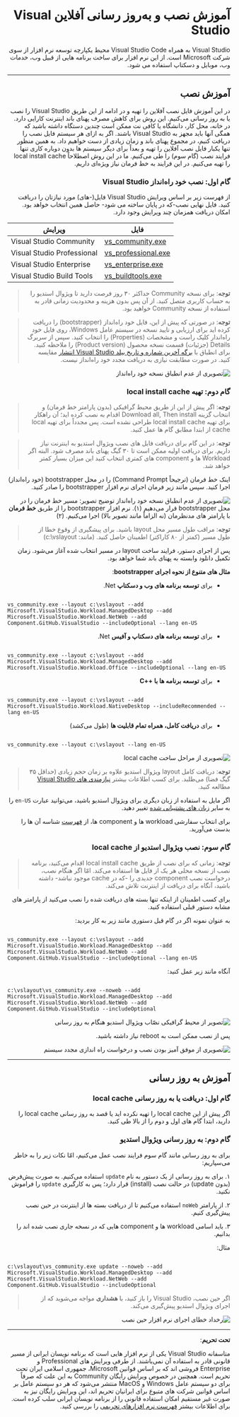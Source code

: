 <div dir="rtl">

# آموزش نصب و به‌روز رسانی آفلاین Visual Studio


Visual Studio به همراه Visual Studio Code  محیط یکپارچه توسعه نرم افزار از سوی شرکت Microsoft است. از این نرم افزار برای ساخت برنامه هایی از قبیل وب، خدمات وب، موبایل و دسکتاپ استفاده می شود.

<hr/>

## آموزش نصب

در این آموزش فایل نصب آفلاین را تهیه و در ادامه از این طریق Visual Studio را نصب یا به روز رسانی می‌کنیم. این روش برای کاهش مصرف پهنای باند اینترنت کارایی دارد. در خانه، محل کار، دانشگاه یا کافی نت ممکن است چندین دستگاه داشته باشید که همگی آنها باید مجهز به Visual Studio باشند. اگر به ازای هر سیستم فایل نصب را دریافت کنیم، در مجموع پهنای باند و زمان زیادی از دست خواهیم داد. به همین منظور تنها یکبار فایل نصب آفلاین را تهیه و بعداً برای دیگر سیستم ها بدون دوباره کاری تنها فرایند نصب (گام سوم) را طی می‌کنیم. ما در این روش اصطلاحاً local install cache را تهیه می‌کنیم. در این فرایند به خط فرمان نیاز ویژه‌ای داریم.


### گام اول: نصب خود راه‌انداز Visual Studio


از فهرست زیر بر اساس ویرایش Visual Studio فایل(-های) مورد نیازتان را دریافت کنید. فایل نهایی نصب-که در پایان ساخته می شود- حاصل همین انتخاب خواهد بود. امکان دریافت همزمان چند ویرایش وجود دارد.

<div dir="ltr">

| ویرایش | فایل |
|--|--|
| Visual Studio Community | [vs_community.exe](https://visualstudio.microsoft.com/thank-you-downloading-visual-studio/?sku=community&rel=16&utm_medium=microsoft&utm_source=docs.microsoft.com&utm_campaign=offline+install&utm_content=download+vs2019) |
| Visual Studio Professional | [vs_professional.exe](https://visualstudio.microsoft.com/thank-you-downloading-visual-studio/?sku=professional&rel=16&utm_medium=microsoft&utm_source=docs.microsoft.com&utm_campaign=offline+install&utm_content=download+vs2019) |
| Visual Studio Enterprise | [vs_enterprise.exe](https://visualstudio.microsoft.com/thank-you-downloading-visual-studio/?sku=enterprise&rel=16&utm_medium=microsoft&utm_source=docs.microsoft.com&utm_campaign=offline+install&utm_content=download+vs2019) |
| Visual Studio Build Tools | [vs_buildtools.exe](https://visualstudio.microsoft.com/thank-you-downloading-visual-studio/?sku=buildtools&rel=16&utm_medium=microsoft&utm_source=docs.microsoft.com&utm_campaign=offline+install&utm_content=download+vs2019) |

</div>

> **توجه**:
برای نسخه Community حداکثر ۳۰ روز فرصت دارید تا ویژوال استدیو را به حساب کاربری متصل کنید. از آن پس بدون هزینه و محدودیت زمانی قادر به استفاده از نسخه Community خواهید بود.

> **توجه**:
در صورتی که پیش از این، فایل خود راه‌انداز (bootstrapper) را دریافت کرده اید برای ارزیابی و تایید نسخه در سیستم عامل Windows، روی فایل خود راه‌اندار کلیک راست و مشخصات (Properties) را انتخاب کنید. سپس از سربرگ Details (جزئیات) قسمت نسخه محصول (Product version) را ملاحظه کنید. برای انطباق با [برگه آخرین شماره و تاریخ بیلد Visual Studio انتشار](https://docs.microsoft.com/en-us/visualstudio/install/visual-studio-build-numbers-and-release-dates?view=vs-2019) مقایسه کنید. در صورت مطابقت نیازی به دریافت مجدد خود راه‌انداز نیست.

![تصویری از عدم انطباق نسخه خود راه‌انداز](assets/visualstudio-installation/bootstrapper-version-match.png "نحوه مطابقت نسخه خود راه‌انداز")


### گام دوم: تهیه local install cache

>**توجه**: اگر پیش از این از طریق محیط گرافیکی (بدون پارامتر خط فرمان) و انتخاب گزینه Download all, Then install اقدام به نصب کرده اید؛ آن راهکار برای تهیه local install cache طراحی نشده است. پس مجدداً برای تهیه local cache از ابتدا مطابق گام ها عمل کنید.

>**توجه**:
در این گام برای دریافت فایل های نصب ویژوال استدیو به اینترنت نیاز داریم. برای دریافت اولیه ممکن است تا ۳۰ گیگ پهنای باند مصرف شود. البته اگر Workload ها و component های کمتری انتخاب کنید این میزان بسیار کمتر خواهد شد.


اینک خط فرمان (ترجیحاً Command Prompt) را در محل bootstrapper (خود راه‌انداز) 
اجرا کنید. سپس مانند زیر فرمان اجرای نرم افزار bootstrapper را صادر کنید.

![تصویری از عدم انطباق نسخه خود راه‌انداز](assets/visualstudio-installation/run-bootstrapper.png "نحوه مطابقت نسخه خود راه‌انداز")
توضیح تصویر:
مسیر خط فرمان را در محل bootstrapper قرار می‌دهیم (۱). نرم افزار bootstrapper را از طریق **خط فرمان** با پارامتر های مدنظرمان (نه الزاماً مانند تصویر بالا) اجرا می‌کنیم. (۲)

>**توجه**:
مراقب طول مسیر محل layout باشید. برای پیشگیری از وقوع خطا از طول مسیر (کمتر از ۸۰ کاراکتر) اطمینان حاصل کنید. (مانند: c:\vslayout)

پس از اجرای دستور، فرایند ساخت layout در مسیر انتخاب شده آغاز می‌شود. زمان تکمیل دانلود وابسته به پهنای باند شما خواهد بود.


**مثال های متنوع از نحوه اجرای bootstrapper**:

* برای **توسعه برنامه های وب و دسکتاپ** Net.
<pre dir="ltr"><code>
vs_community.exe --layout c:\vslayout --add Microsoft.VisualStudio.Workload.ManagedDesktop --add Microsoft.VisualStudio.Workload.NetWeb --add Component.GitHub.VisualStudio --includeOptional --lang en-US
</code></pre>

* برای **توسعه برنامه های دسکتاپ و آفیس** Net.
<pre dir="ltr"><code>
vs_community.exe --layout c:\vslayout --add Microsoft.VisualStudio.Workload.ManagedDesktop --add Microsoft.VisualStudio.Workload.Office --includeOptional --lang en-US
</code dir="ltr"></pre>

* برای **توسعه برنامه ها با ++C**
<pre dir="ltr"><code>
vs_community.exe --layout c:\vslayout --add Microsoft.VisualStudio.Workload.NativeDesktop --includeRecommended --lang en-US
</code></pre>

* برای **دریافت کامل، همراه تمام قابلیت ها** (طول می‌کشد)
<pre dir="ltr"><code>
vs_community.exe --layout c:\vslayout --lang en-US
</code></pre>

![تصویری از مراحل ساخت local cache](assets/visualstudio-installation/local-cache-creation.png "مراحل تهیه local cache")

>**توجه**:
دریافت کامل layout ویژوال استدیو علاوه بر زمان حجم زیادی (حداقل ۳۵ گیگ فضا) می‌طلبد. برای کسب اطلاعات بیشتر [نیازمندی های Visual Studio](https://docs.microsoft.com/en-us/visualstudio/releases/2019/system-requirements/) مطالعه کنید.

اگر مایل به استفاده از زبان دیگری برای ویژوال استدیو باشید، می‌توانید عبارت ```en-US``` را به سایر [زبان های پشتیبانی شده](https://docs.microsoft.com/en-us/visualstudio/install/create-an-offline-installation-of-visual-studio?view=vs-2019#list-of-language-locales) تغییر دهید.

برای انتخاب سفارشی workload ها و component ها، از [فهرست](https://docs.microsoft.com/en-us/visualstudio/install/workload-and-component-ids?view=vs-2019) شناسه آن ها را بدست می‌آورید.


### گام سوم: نصب ویژوال استدیو از local cache

>**توجه**:
زمانی که برای نصب از طریق local install cache اقدام می‌کنید، برنامه نصب از نسخه محلی هر یک از فایل ها استفاده می‌کند. امّا اگر هنگام نصب، درخواست نصب component جدیدی را -که در cache موجود نباشد- داشته باشید، آنگاه برای دریافت از اینترنت تلاش می‌کند.

برای کسب اطمینان از اینکه تنها بسته های دریافت شده را نصب می‌کنید از پارامتر های مشابه دستور قبلی استفاده کنید.

به عنوان نمونه اگر در گام قبل دستوری مانند زیر به کار بردید:
<pre dir="ltr"><code>
vs_community.exe --layout c:\vslayout --add Microsoft.VisualStudio.Workload.ManagedDesktop --add Microsoft.VisualStudio.Workload.NetWeb --add Component.GitHub.VisualStudio --includeOptional --lang en-US
</code></pre>

آنگاه مانند زیر عمل کنید:
<pre dir="ltr"><code>
c:\vslayout\vs_community.exe --noweb --add Microsoft.VisualStudio.Workload.ManagedDesktop --add Microsoft.VisualStudio.Workload.NetWeb --add Component.GitHub.VisualStudio --includeOptional
</code></pre>

![تصویر از محیط گرافیکی نصّاب ویژوال استدیو هنگام به روز رسانی](assets/visualstudio-installation/local-cache-installation.png "محیط گرافیکی نصّاب ویژوال استدیو هنگام به روز رسانی")

پس از نصب ممکن است به reboot نیاز داشته باشید.

![تصویری از موفق آمیز بودن نصب و درخواست راه اندازی مجدد سیستم](assets/visualstudio-installation/reboot-required.png "درخواست راه‌اندازی مجدد سیستم")
<hr/>

## آموزش به روز رسانی


### گام اول: دریافت یا به روز رسانی local cache
اگر پیش از این local cache را تهیه نکرده اید یا قصد به روز رسانی local cache را دارید، ابتدا گام های اول و دوم را از بالا طی کنید.


### گام دوم: به روز رسانی ویژوال استدیو
برای به روز رسانی مانند گام سوم فرایند نصب عمل می‌کنیم، امّا نکات زیر را به خاطر می‌سپاریم:

۱. برای به روز رسانی از یک دستور به نام ```update``` استفاده می‌کنیم. به صورت پیش‌فرض (بدون update) در حالت نصب (install) قرار دارد؛ پس به کارگیری ```update``` را فراموش نکنید.

۲. از پارامتر ```noWeb``` استفاده می‌کنیم تا از دریافت بسته ها از اینترنت در حین نصب پیش‌گیری کنیم.

۳. باید اسامی workload ها و component هایی که در نسخه جاری نصب شده اند را بدانیم.

مثال:
<pre dir="ltr"><code>
c:\vslayout\vs_community.exe update --noweb --add Microsoft.VisualStudio.Workload.ManagedDesktop --add Microsoft.VisualStudio.Workload.NetWeb --add Component.GitHub.VisualStudio --includeOptional
</code></pre>


>اگر حین نصب، Visual Studio را باز کنید، با **هشداری** مواجه می‌شوید که از اجرای ویژوال استدیو پیش‌گیری می‌کند.

![رخداد خطای اجرای نرم افزار حین نصب](assets/visualstudio-installation/error-setup-running.png "رخداد خطای اجرای نرم افزار حین نصب")


<hr/>

**تحت تحریم**:

متاسفانه Visual Studio یکی از نرم افزار هایی است که برنامه نویسان ایرانی از مسیر قانونی قادر به استفاده آن نمی‌باشند. از طرفی ویرایش های Professional و Enterprise فروشی اند که بر اساس قوانین Microsoft، جمهوری اسلامی ایران تحت تحریم است. همچنین در خصوص ویرایش رایگان Community به این علت که صرفاً برای دو سیستم عامل Windows و MacOS منتشر می‌شود که هر دو سیستم عامل بر اساس قوانین شرکت های متبوع برای ایرانیان تحریم اند، این ویرایش رایگان نیز به صورت غیر مستقیم امکان استفاده قانونی را از برنامه نویسان ایرانی سلب کرده است.
برای اطلاعات بیشتر [فهرست نرم افزارهای تحریمی](https://github.com/alireza-rezaee/sanctions-against-Iran) را بررسی کنید.

</div>